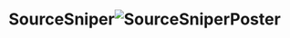 # SourceSniper![SourceSniperPoster](https://user-images.githubusercontent.com/17973726/153722282-b560afd2-57ce-4093-bb08-4f245a7b61c1.png)
